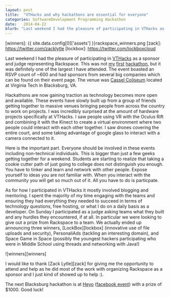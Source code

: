 ```yaml
---
layout: post
title:  "VTHacks and why hackathons are essential for everyone"
categories: SoftwareDevelopment Programming Hackathon
date:   2014-04-22
blurb: "Last weekend I had the pleasure of participating in VTHacks as a sponsor and judge representing Rackspace. This was not my first hackathon, but it was definitely one of the largest I have attended."
---
```


[sweekendtampa]: http://www.centralfloridafuture.com/mobile/students-startup-winning-business-1.2605980
[sweekendblacksburg]: http://blogs.technet.com/b/bizspark_group_blog/archive/2012/09/19/highlights-from-startupweekend-blacksburg.aspx
[geekend]: https://www.facebook.com/media/set/?set=a.10150347775910404.349700.500210403&type=1&l=5fcdd086bf
[vthacks]: http://vthacks.com/
[cassel]: http://en.wikipedia.org/wiki/Cassell_Coliseum
[heyo]: https://heyo.com/hackathon
[heyo_event]: https://www.facebook.com/events/234179516771748/?ref=22
[swblacksburg_2014]: http://blacksburg.startupweekend.org/
[winners]: {{ site.data.config[0]['assets'] }}rackspace_winners.png
[zack]: https://twitter.com/zacklytle
[lockbox]: https://twitter.com/lockboxcloud

Last weekend I had the pleasure of participating in [VTHacks][vthacks] as a sponsor and judge representing Rackspace. This was not <span class="underline">[my][geekend]</span> <span class="underline">[first][sweekendtampa]</span> <span class="underline">[hackathon][sweekendblacksburg]</span>, but it was definitely one of the largest I have attended. The event boasted an RSVP count of ~600 and had sponsors from several big companies which can be found on their event page. The venue was [Cassel Coliseum][cassel] located at Virginia Tech in Blacksburg, VA.

Hackathons are now gaining traction as technology becomes more open and available. These events have slowly built up from a group of friends getting together to massive venues bringing people from across the country to work on projects. I was incredibly surprised at the amount of hardware projects specifically at VTHacks. I saw people using VR with the Oculus Rift and combining it with the Kinect to create a virtual environment where two people could interact with each other together. I saw drones covering the entire court, and some taking advantage of google glass to interact with a camera connected to it.

Here is the important part. Everyone should be involved in these events including non-technical individuals. This is bigger than just a few geeks getting together for a weekend. Students are starting to realize that taking a cookie cutter path of just going to college does not distinguish you enough. You have to tinker and learn and network with other people. Expose yourself to ideas you are not familiar with. When you interact with the community you will get so much out of it. All you have to do is particpate.

As for how I participated in VTHacks it mostly involved blogging and mentoring. I spent the majority of my time engaging with the teams and ensuring they had everything they needed to succeed in terms of technology questions, free hosting, or what I do on a daily basis as a developer. On Sunday I participated as a judge asking teams what they built and any hurdles they encountered, if at all. In particular we were looking to give out a prize from Rackspace to a team. We actually ended up announcing three winners, [LockBox][lockbox] (innovative use of file uploads and security), PersonaliAds (tackling an interesting domain), and Space Game in Space (possibly the youngest hackers participating who were in Middle School using threads and networking with Java!)

![winners][winners]

I would like to thank [Zack Lytle][zack] for giving me the opportunity to attend and help as he did most of the work with organizing Rackspace as a sponsor and I just kind of showed up to help :).

The next Blacksburg hackathon is at [Heyo][heyo] ([facebook event][heyo_event]) with a prize of $1000. Good luck!
